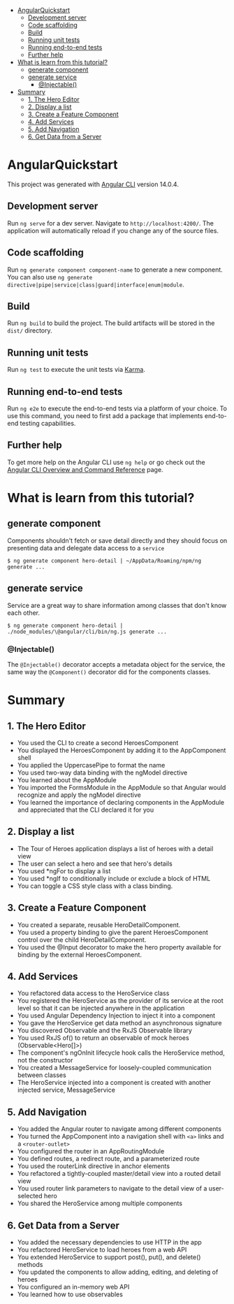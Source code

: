 - [AngularQuickstart](#angularquickstart)
  - [Development server](#development-server)
  - [Code scaffolding](#code-scaffolding)
  - [Build](#build)
  - [Running unit tests](#running-unit-tests)
  - [Running end-to-end tests](#running-end-to-end-tests)
  - [Further help](#further-help)
- [What is learn from this tutorial?](#what-is-learn-from-this-tutorial)
  - [generate component](#generate-component)
  - [generate service](#generate-service)
    - [@Injectable()](#injectable)
- [Summary](#summary)
  - [1. The Hero Editor](#1-the-hero-editor)
  - [2. Display a list](#2-display-a-list)
  - [3. Create a Feature Component](#3-create-a-feature-component)
  - [4. Add Services](#4-add-services)
  - [5. Add Navigation](#5-add-navigation)
  - [6. Get Data from a Server](#6-get-data-from-a-server)

# AngularQuickstart

This project was generated with [Angular CLI](https://github.com/angular/angular-cli) version 14.0.4.

## Development server

Run `ng serve` for a dev server. Navigate to `http://localhost:4200/`. The application will automatically reload if you change any of the source files.

## Code scaffolding

Run `ng generate component component-name` to generate a new component. You can also use `ng generate directive|pipe|service|class|guard|interface|enum|module`.

## Build

Run `ng build` to build the project. The build artifacts will be stored in the `dist/` directory.

## Running unit tests

Run `ng test` to execute the unit tests via [Karma](https://karma-runner.github.io).

## Running end-to-end tests

Run `ng e2e` to execute the end-to-end tests via a platform of your choice. To use this command, you need to first add a package that implements end-to-end testing capabilities.

## Further help

To get more help on the Angular CLI use `ng help` or go check out the [Angular CLI Overview and Command Reference](https://angular.io/cli) page.

# What is learn from this tutorial?

## generate component

Components shouldn't fetch or save detail directly and they should focus on presenting data and delegate data access to a `service`

```
$ ng generate component hero-detail | ~/AppData/Roaming/npm/ng generate ...
```

## generate service

Service are a great way to share information among classes that don't know each other.

```
$ ng generate component hero-detail | ./node_modules/\@angular/cli/bin/ng.js generate ...
```

### @Injectable()

The `@Injectable()` decorator accepts a metadata object for the service, the same way the `@Component()` decorator did for the components classes.

# Summary

## 1. The Hero Editor

* You used the CLI to create a second HeroesComponent
* You displayed the HeroesComponent by adding it to the AppComponent shell
* You applied the UppercasePipe to format the name
* You used two-way data binding with the ngModel directive
* You learned about the AppModule
* You imported the FormsModule in the AppModule so that Angular would recognize and apply the ngModel directive
* You learned the importance of declaring components in the AppModule and appreciated that the CLI declared it for you

## 2. Display a list
* The Tour of Heroes application displays a list of heroes with a detail view
* The user can select a hero and see that hero's details
* You used *ngFor to display a list
* You used *ngIf to conditionally include or exclude a block of HTML
* You can toggle a CSS style class with a class binding.

## 3. Create a Feature Component

* You created a separate, reusable HeroDetailComponent.
* You used a property binding to give the parent HeroesComponent control over the child HeroDetailComponent.
* You used the @Input decorator to make the hero property available for binding by the external HeroesComponent.

## 4. Add Services
* You refactored data access to the HeroService class
* You registered the HeroService as the provider of its service at the root level so that it can be injected anywhere in the application
* You used Angular Dependency Injection to inject it into a component
* You gave the HeroService get data method an asynchronous signature
* You discovered Observable and the RxJS Observable library
* You used RxJS of() to return an observable of mock heroes (Observable<Hero[]>)
* The component's ngOnInit lifecycle hook calls the HeroService method, not the constructor
* You created a MessageService for loosely-coupled communication between classes
* The HeroService injected into a component is created with another injected service, MessageService

## 5. Add Navigation

* You added the Angular router to navigate among different components
* You turned the AppComponent into a navigation shell with `<a>` links and a `<router-outlet>`
* You configured the router in an AppRoutingModule
* You defined routes, a redirect route, and a parameterized route
* You used the routerLink directive in anchor elements
* You refactored a tightly-coupled master/detail view into a routed detail view
* You used router link parameters to navigate to the detail view of a user-selected hero
* You shared the HeroService among multiple components

## 6. Get Data from a Server
* You added the necessary dependencies to use HTTP in the app
* You refactored HeroService to load heroes from a web API
* You extended HeroService to support post(), put(), and delete() methods
* You updated the components to allow adding, editing, and deleting of heroes
* You configured an in-memory web API
* You learned how to use observables
